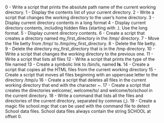 0 - Write a script that prints the absolute path name of the current working directory.
1 - Display the contents list of your current directory.
2 - Write a script that changes the working directory to the user’s home directory.
3 - Display current directory contents in a long format
4 - Display current directory contents, including hidden files (starting with .). Use the long format.
5 - Display current directory contents.
6 - Create a script that creates a directory named my_first_directory in the /tmp/ directory.
7 - Move the file betty from /tmp/ to /tmp/my_first_directory.
8 - Delete the file betty.
9 - Delete the directory my_first_directory that is in the /tmp directory.
10 - Write a script that changes the working directory to the previous one.
11 - Write a script that lists all files
12 - Write a script that prints the type of the file named
13 - Create a symbolic link to /bin/ls, named __ls__.
14 - Create a script that copies all the HTML files from the current working directory
15 - Create a script that moves all files beginning with an uppercase letter to the directory /tmp/u
16 - Create a script that deletes all files in the current working directory that end with the character ~.
17 - Create a script that creates the directories welcome/, welcome/to/ and welcome/to/school in the current directory.
18 - Write a command that lists all the files and directories of the current directory, separated by commas (,).
19 - Create a magic file school.mgc that can be used with the command file to detect School data files. School data files always contain the string SCHOOL at offset 0.